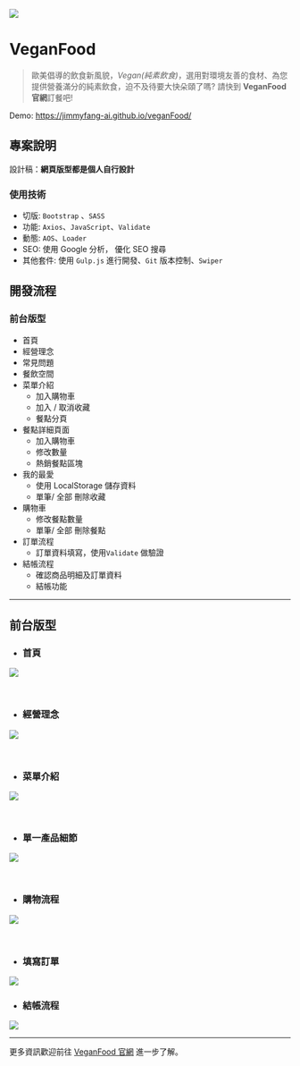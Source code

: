 ![](https://i.imgur.com/NH3KSDI.jpg)

#   VeganFood 
> 歐美倡導的飲食新風貌，*Vegan(純素飲食)*，選用對環境友善的食材、為您提供營養滿分的純素飲食，迫不及待要大快朵頤了嗎? 請快到  **VeganFood 官網**訂餐吧!

Demo: https://jimmyfang-ai.github.io/veganFood/

## **專案說明**
設計稿：**網頁版型都是個人自行設計** 

### **使用技術**
* 切版: `Bootstrap` 、`SASS`
* 功能: `Axios`、`JavaScript`、`Validate`
* 動態: `AOS`、`Loader`
* SEO: 使用 Google 分析， 優化 SEO 搜尋
* 其他套件: 使用 `Gulp.js` 進行開發、`Git` 版本控制、`Swiper`


## **開發流程**
### **前台版型**
* 首頁
* 經營理念
* 常見問題
* 餐飲空間
* 菜單介紹
  - 加入購物車
  - 加入 / 取消收藏
  - 餐點分頁
* 餐點詳細頁面
  - 加入購物車
  - 修改數量
  - 熱銷餐點區塊
* 我的最愛
  - 使用 LocalStorage 儲存資料
  - 單筆/ 全部 刪除收藏
* 購物車
  - 修改餐點數量
  - 單筆/ 全部 刪除餐點
* 訂單流程
  - 訂單資料填寫，使用`Validate` 做驗證
* 結帳流程
  - 確認商品明細及訂單資料
  - 結帳功能
---


## **前台版型**
* ### **首頁**
![](https://i.imgur.com/0wYcvF7.jpg)

 <br>
 
 * ### **經營理念**
 ![](https://i.imgur.com/2UqsI0Q.jpg)

 <br>


* ### **菜單介紹**
![](https://i.imgur.com/YdAV73Y.jpg)

<br>


* ### **單一產品細節**
![](https://i.imgur.com/BAOgLoU.jpg)

<br>


* ### **購物流程**
![](https://i.imgur.com/TOyVGBP.jpg)

<br>

* ### **填寫訂單**
![](https://i.imgur.com/1vgaukT.jpg)


* ###  **結帳流程**
![](https://i.imgur.com/kNUqCHV.jpg)

---
更多資訊歡迎前往 [VeganFood 官網](https://jimmyfang-ai.github.io/veganFood/)  進一步了解。

